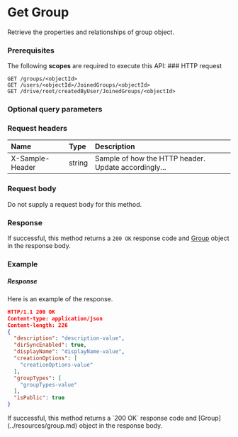 # Get Group

Retrieve the properties and relationships of group object.
### Prerequisites
The following **scopes** are required to execute this API: ### HTTP request
<!-- { "blockType": "ignored" } -->
```http
GET /groups/<objectId>
GET /users/<objectId>/JoinedGroups/<objectId>
GET /drive/root/createdByUser/JoinedGroups/<objectId>
```
### Optional query parameters

### Request headers
| Name       | Type | Description|
|:-----------|:------|:----------|
| X-Sample-Header  | string  | Sample of how the HTTP header. Update accordingly...|

### Request body
Do not supply a request body for this method.
### Response
If successful, this method returns a `200 OK` response code and [Group](../resources/group.md) object in the response body.
### Example
##### Response
Here is an example of the response.
<!-- {
  "blockType": "response",
  "truncated": false,
  "@odata.type": "group"
} -->
```json
HTTP/1.1 200 OK
Content-type: application/json
Content-length: 226
{
  "description": "description-value",
  "dirSyncEnabled": true,
  "displayName": "displayName-value",
  "creationOptions": [
    "creationOptions-value"
  ],
  "groupTypes": [
    "groupTypes-value"
  ],
  "isPublic": true
}
```

<!-- uuid: 07e2cf77-e3c9-4f70-bc32-8f37f2564486
2015-10-14 23:39:34 UTC -->
<!-- {
  "type": "#page.annotation",
  "description": "Get Group",
  "keywords": "",
  "section": "documentation",
  "tocPath": ""
}-->If successful, this method returns a `200 OK` response code and [Group](../resources/group.md) object in the response body.
